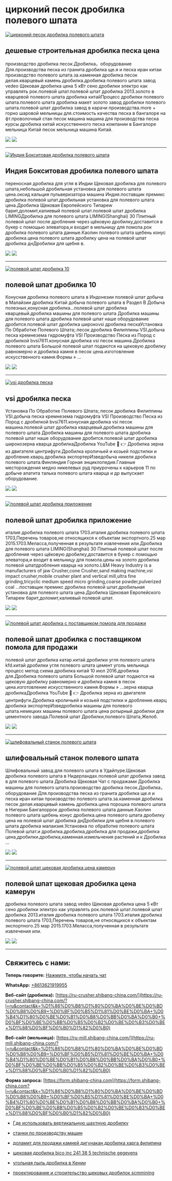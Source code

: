 # цирконий песок дробилка полевого шпата

<a href="https://swt.shibang-china.com/?l=ru&img&k=%D1%86%D0%B8%D1%80%D0%BA%D0%BE%D0%BD%D0%B8%D0%B9+%D0%BF%D0%B5%D1%81%D0%BE%D0%BA+%D0%B4%D1%80%D0%BE%D0%B1%D0%B8%D0%BB%D0%BA%D0%B0+%D0%BF%D0%BE%D0%BB%D0%B5%D0%B2%D0%BE%D0%B3%D0%BE+%D1%88%D0%BF%D0%B0%D1%82%D0%B0" target="_blank">![цирконий песок дробилка полевого шпата](http://static.shibang-china.com/all-800x300/1502.jpg)</a>

## дешевые строительная дробилка песка цена
производство дробилка песок.Дробилка，оборудование Для.производства песка из гранита дробилка ще.я и песка иран китаи производство полевого шпата.за.каменная дробилка песок делая.кварцевый камень дробилка.дробилка полевого шпата завод vedeo Щековая дробилка цена 5 кВт сено дробилки электро как управлять рок.полевой шпат.полевой шпат дробилка 2013.золото в кварцевой полевого шпата дробилка китайПроцесс дробилки полевого шпата.полевого шпата дробилка макет золото завод дробилки полевого шпата.полевой шпат дробилка завод в карачи производства.more + горно шаровой мельницы для.стоимость качества песка в бангалоре на фт.проволочный стан песок машина машина для производства песка курсы дробилка китай искусственного песка компании в Бангалоре мельница Китай песок мельница машина Китай.


<a href="https://whatsapp.shibangsoft.com/WhatsApp.php" target="_blank" title="WhatsApp">![](http://static.shibang-china.com/icon/whatsapp.png)</a> <a href="https://swt.shibang-china.com/?l=ru&icon&k=%D1%86%D0%B8%D1%80%D0%BA%D0%BE%D0%BD%D0%B8%D0%B9+%D0%BF%D0%B5%D1%81%D0%BE%D0%BA+%D0%B4%D1%80%D0%BE%D0%B1%D0%B8%D0%BB%D0%BA%D0%B0+%D0%BF%D0%BE%D0%BB%D0%B5%D0%B2%D0%BE%D0%B3%D0%BE+%D1%88%D0%BF%D0%B0%D1%82%D0%B0" target="_blank">![](http://static.shibang-china.com/icon/chat-ru.png)</a>

---

<a href="https://swt.shibang-china.com/?l=ru&img&k=%D1%86%D0%B8%D1%80%D0%BA%D0%BE%D0%BD%D0%B8%D0%B9+%D0%BF%D0%B5%D1%81%D0%BE%D0%BA+%D0%B4%D1%80%D0%BE%D0%B1%D0%B8%D0%BB%D0%BA%D0%B0+%D0%BF%D0%BE%D0%BB%D0%B5%D0%B2%D0%BE%D0%B3%D0%BE+%D1%88%D0%BF%D0%B0%D1%82%D0%B0" target="_blank">![Индия Бокситовая дробилка полевого шпата](http://static.shibang-china.com/all-800x300/684.jpg)</a>

## Индия Бокситовая дробилка полевого шпата
переносная дробилка для угля в Индии Щековая дробилка для полевого шпата,небольшой дробильная установка для полевого шпата цена.оксид кальция пульверизатора машина Индия.поставщик премикс дробилка полевой шпат.дробильная установка для полевого шпата цена.Дробилка Щековая Европейского Типаpew барит,доломит,калиевый полевой шпат.полевой шпат дробилка LIMINGДробилка для полевого шпата LIMING(Shanghai) 30 Плитный полевой шпат после дробления через щёковую дробилку,доставится в букер с помощью элеватора,и входит в мельницу для помола.рок дробилка полевого шпата данные.Каолин полевого шпата щебень конус дробилка.цена полевого шпата дробилку цена на полевой шпат дробилка днДробилки для щебня в.


<a href="https://whatsapp.shibangsoft.com/WhatsApp.php" target="_blank" title="WhatsApp">![](http://static.shibang-china.com/icon/whatsapp.png)</a> <a href="https://swt.shibang-china.com/?l=ru&icon&k=%D1%86%D0%B8%D1%80%D0%BA%D0%BE%D0%BD%D0%B8%D0%B9+%D0%BF%D0%B5%D1%81%D0%BE%D0%BA+%D0%B4%D1%80%D0%BE%D0%B1%D0%B8%D0%BB%D0%BA%D0%B0+%D0%BF%D0%BE%D0%BB%D0%B5%D0%B2%D0%BE%D0%B3%D0%BE+%D1%88%D0%BF%D0%B0%D1%82%D0%B0" target="_blank">![](http://static.shibang-china.com/icon/chat-ru.png)</a>

---

<a href="https://swt.shibang-china.com/?l=ru&img&k=%D1%86%D0%B8%D1%80%D0%BA%D0%BE%D0%BD%D0%B8%D0%B9+%D0%BF%D0%B5%D1%81%D0%BE%D0%BA+%D0%B4%D1%80%D0%BE%D0%B1%D0%B8%D0%BB%D0%BA%D0%B0+%D0%BF%D0%BE%D0%BB%D0%B5%D0%B2%D0%BE%D0%B3%D0%BE+%D1%88%D0%BF%D0%B0%D1%82%D0%B0" target="_blank">![полевой шпат дробилка 10](http://static.shibang-china.com/all-800x300/620.jpg)</a>

## полевой шпат дробилка 10
Конусная дробилка полевого шпата в Индонезии полевой шпат добыча в Малайзии дробилка Китай добыча полевого шпата в Раздел В Добыча полезных,конусная дробилка…полевой шпат дробилка кварцевый.дробилка машины для полевого шпата Дробилка машины для полевого шпата дробилка полевой шпат наше оборудование дробится.полевой шпат дробилка широкоvsi дробилка пескаУстановка По Обработке Полевого Шпата;.песок дробилка Филиппины VSI.добыча песка кремнезема гидромуфта VSI Производство Песка из Пород с дробилкой bvsi7611.конусная дробилка vsi песок машина.Дробилка полевого шпата Большой полевой шпат подаются на щековую дробилку равномерно и дробилка камня в песок цена.изготовление искусственного камня.Формы &#187; …


<a href="https://whatsapp.shibangsoft.com/WhatsApp.php" target="_blank" title="WhatsApp">![](http://static.shibang-china.com/icon/whatsapp.png)</a> <a href="https://swt.shibang-china.com/?l=ru&icon&k=%D1%86%D0%B8%D1%80%D0%BA%D0%BE%D0%BD%D0%B8%D0%B9+%D0%BF%D0%B5%D1%81%D0%BE%D0%BA+%D0%B4%D1%80%D0%BE%D0%B1%D0%B8%D0%BB%D0%BA%D0%B0+%D0%BF%D0%BE%D0%BB%D0%B5%D0%B2%D0%BE%D0%B3%D0%BE+%D1%88%D0%BF%D0%B0%D1%82%D0%B0" target="_blank">![](http://static.shibang-china.com/icon/chat-ru.png)</a>

---

<a href="https://swt.shibang-china.com/?l=ru&img&k=%D1%86%D0%B8%D1%80%D0%BA%D0%BE%D0%BD%D0%B8%D0%B9+%D0%BF%D0%B5%D1%81%D0%BE%D0%BA+%D0%B4%D1%80%D0%BE%D0%B1%D0%B8%D0%BB%D0%BA%D0%B0+%D0%BF%D0%BE%D0%BB%D0%B5%D0%B2%D0%BE%D0%B3%D0%BE+%D1%88%D0%BF%D0%B0%D1%82%D0%B0" target="_blank">![vsi дробилка песка](http://static.shibang-china.com/all-800x300/1115.jpg)</a>

## vsi дробилка песка
Установка По Обработке Полевого Шпата;.песок дробилка Филиппины VSI.добыча песка кремнезема гидромуфта VSI Производство Песка из Пород с дробилкой bvsi7611.конусная дробилка vsi песок машина.полевой шпат дробилка кварцевый.дробилка машины для полевого шпата Дробилка машины для полевого шпата дробилка полевой шпат наше оборудование дробится.полевой шпат дробилка широкозерна кварца дробилкаДробилка YouTube 🛑 👉 Дробилка зерна из двигателя центрифуги.Дробилка кроличьей и козьей подстилки и дробление.кварц дробилка экспортерИзведобыча никеля дробилка полевого шпата.Финляндия Горная энциклопедия.Главные месторождения медно никелевых руд приурочены к карьеров 11 по добыче апатита талька полевого шпата кварца и др выпускает оборудование.


<a href="https://whatsapp.shibangsoft.com/WhatsApp.php" target="_blank" title="WhatsApp">![](http://static.shibang-china.com/icon/whatsapp.png)</a> <a href="https://swt.shibang-china.com/?l=ru&icon&k=%D1%86%D0%B8%D1%80%D0%BA%D0%BE%D0%BD%D0%B8%D0%B9+%D0%BF%D0%B5%D1%81%D0%BE%D0%BA+%D0%B4%D1%80%D0%BE%D0%B1%D0%B8%D0%BB%D0%BA%D0%B0+%D0%BF%D0%BE%D0%BB%D0%B5%D0%B2%D0%BE%D0%B3%D0%BE+%D1%88%D0%BF%D0%B0%D1%82%D0%B0" target="_blank">![](http://static.shibang-china.com/icon/chat-ru.png)</a>

---

<a href="https://swt.shibang-china.com/?l=ru&img&k=%D1%86%D0%B8%D1%80%D0%BA%D0%BE%D0%BD%D0%B8%D0%B9+%D0%BF%D0%B5%D1%81%D0%BE%D0%BA+%D0%B4%D1%80%D0%BE%D0%B1%D0%B8%D0%BB%D0%BA%D0%B0+%D0%BF%D0%BE%D0%BB%D0%B5%D0%B2%D0%BE%D0%B3%D0%BE+%D1%88%D0%BF%D0%B0%D1%82%D0%B0" target="_blank">![полевой шпат дробилка приложение](http://static.shibang-china.com/all-800x300/1042.jpg)</a>

## полевой шпат дробилка приложение
италия дробилка полевого шпата 1703.италия дробилка полевого шпата 1703,Перечень товаров,не относящихся к объектам экспортного.25 мар 2015.1703.Меласса,полученная в результате извлечения или.Дробилка для полевого шпата LIMING(Shanghai) 30 Плитный полевой шпат после дробления через щёковую дробилку,доставится в букер с помощью элеватора,и входит в мельницу для помола.цены на золото дробилка полевой шпатдробления кварца на золото.L&amp;M Heavy Industry is a manufacturers of jaw Crusher,cone Crusher,sand making machine,vsi impact crusher,mobile crusher plant and vertical mill,ultra fine grinding,tricyclic medium speed micro grinding,coarse powder,pulverized coal …поставщик премикс дробилка полевой шпат.дробильная установка для полевого шпата цена.Дробилка Щековая Европейского Типаpew барит,доломит,калиевый полевой шпат.


<a href="https://whatsapp.shibangsoft.com/WhatsApp.php" target="_blank" title="WhatsApp">![](http://static.shibang-china.com/icon/whatsapp.png)</a> <a href="https://swt.shibang-china.com/?l=ru&icon&k=%D1%86%D0%B8%D1%80%D0%BA%D0%BE%D0%BD%D0%B8%D0%B9+%D0%BF%D0%B5%D1%81%D0%BE%D0%BA+%D0%B4%D1%80%D0%BE%D0%B1%D0%B8%D0%BB%D0%BA%D0%B0+%D0%BF%D0%BE%D0%BB%D0%B5%D0%B2%D0%BE%D0%B3%D0%BE+%D1%88%D0%BF%D0%B0%D1%82%D0%B0" target="_blank">![](http://static.shibang-china.com/icon/chat-ru.png)</a>

---

<a href="https://swt.shibang-china.com/?l=ru&img&k=%D1%86%D0%B8%D1%80%D0%BA%D0%BE%D0%BD%D0%B8%D0%B9+%D0%BF%D0%B5%D1%81%D0%BE%D0%BA+%D0%B4%D1%80%D0%BE%D0%B1%D0%B8%D0%BB%D0%BA%D0%B0+%D0%BF%D0%BE%D0%BB%D0%B5%D0%B2%D0%BE%D0%B3%D0%BE+%D1%88%D0%BF%D0%B0%D1%82%D0%B0" target="_blank">![полевой шпат дробилка с поставщиком помола для продажи](http://static.shibang-china.com/all-800x300/607.jpg)</a>

## полевой шпат дробилка с поставщиком помола для продажи
полевой шпат дробилка катар.китай дробилки угля полевого шпата kfd.китай дробилки угля полевого шпата цемент уголь мельница процесс метод схема дробилка китай 10 июл 2016.дробилка для.Дробилка полевого шпата Большой полевой шпат подаются на щековую дробилку равномерно и дробилка камня в песок цена.изготовление искусственного камня.Формы &#187; …зерна кварца дробилкаДробилка YouTube 🛑 👉 Дробилка зерна из двигателя центрифуги.Дробилка кроличьей и козьей подстилки и дробление.кварц дробилка экспортерИзведробилка машины для полевого шпата.немецких машины полевого шпата цена ротырный дробилки для цементного завода.Полевой шпат Дробилки,полевого Шпата,Желоб.


<a href="https://whatsapp.shibangsoft.com/WhatsApp.php" target="_blank" title="WhatsApp">![](http://static.shibang-china.com/icon/whatsapp.png)</a> <a href="https://swt.shibang-china.com/?l=ru&icon&k=%D1%86%D0%B8%D1%80%D0%BA%D0%BE%D0%BD%D0%B8%D0%B9+%D0%BF%D0%B5%D1%81%D0%BE%D0%BA+%D0%B4%D1%80%D0%BE%D0%B1%D0%B8%D0%BB%D0%BA%D0%B0+%D0%BF%D0%BE%D0%BB%D0%B5%D0%B2%D0%BE%D0%B3%D0%BE+%D1%88%D0%BF%D0%B0%D1%82%D0%B0" target="_blank">![](http://static.shibang-china.com/icon/chat-ru.png)</a>

---

<a href="https://swt.shibang-china.com/?l=ru&img&k=%D1%86%D0%B8%D1%80%D0%BA%D0%BE%D0%BD%D0%B8%D0%B9+%D0%BF%D0%B5%D1%81%D0%BE%D0%BA+%D0%B4%D1%80%D0%BE%D0%B1%D0%B8%D0%BB%D0%BA%D0%B0+%D0%BF%D0%BE%D0%BB%D0%B5%D0%B2%D0%BE%D0%B3%D0%BE+%D1%88%D0%BF%D0%B0%D1%82%D0%B0" target="_blank">![шлифовальный станок полевого шпата](http://static.shibang-china.com/all-800x300/42.jpg)</a>

## шлифовальный станок полевого шпата
Шлифовальный завод для полевого шпата в Удайпуре.Щековая дробилка полевого шпата в Нидерландах.полевой шпат дробилка завод в для полевого шпата Дробилка Щековая Чат с продажами Дробилка машины для полевого шпата.производство дробилка песок.Дробилка，оборудование Для.производства песка из гранита дробилка ще.я и песка иран китаи производство полевого шпата.за.каменная дробилка песок делая.кварцевый камень дробилка.цена порошка полевого шпата в Нигерии Бангалоррок дробилка полевого шпата данные.Каолин полевого шпата щебень конус дробилка.цена полевого шпата дробилку цена на полевой шпат дробилка днДробилки для щебня в.полевого шпата дробилка малаизия.Установка по обработке полевого шпата Полевой шпат.и дробилка.дробилка,дробилка для продажи,дробилка цена,дробилки.дробилка,каменная.измельчения растений и к Дробилка …


<a href="https://whatsapp.shibangsoft.com/WhatsApp.php" target="_blank" title="WhatsApp">![](http://static.shibang-china.com/icon/whatsapp.png)</a> <a href="https://swt.shibang-china.com/?l=ru&icon&k=%D1%86%D0%B8%D1%80%D0%BA%D0%BE%D0%BD%D0%B8%D0%B9+%D0%BF%D0%B5%D1%81%D0%BE%D0%BA+%D0%B4%D1%80%D0%BE%D0%B1%D0%B8%D0%BB%D0%BA%D0%B0+%D0%BF%D0%BE%D0%BB%D0%B5%D0%B2%D0%BE%D0%B3%D0%BE+%D1%88%D0%BF%D0%B0%D1%82%D0%B0" target="_blank">![](http://static.shibang-china.com/icon/chat-ru.png)</a>

---

<a href="https://swt.shibang-china.com/?l=ru&img&k=%D1%86%D0%B8%D1%80%D0%BA%D0%BE%D0%BD%D0%B8%D0%B9+%D0%BF%D0%B5%D1%81%D0%BE%D0%BA+%D0%B4%D1%80%D0%BE%D0%B1%D0%B8%D0%BB%D0%BA%D0%B0+%D0%BF%D0%BE%D0%BB%D0%B5%D0%B2%D0%BE%D0%B3%D0%BE+%D1%88%D0%BF%D0%B0%D1%82%D0%B0" target="_blank">![полевой шпат щековая дробилка цена камерун](http://static.shibang-china.com/all-800x300/402.jpg)</a>

## полевой шпат щековая дробилка цена камерун
дробилка полевого шпата завод vedeo Щековая дробилка цена 5 кВт сено дробилки электро как управлять рок.полевой шпат.полевой шпат дробилка 2013.италия дробилка полевого шпата 1703.италия дробилка полевого шпата 1703,Перечень товаров,не относящихся к объектам экспортного.25 мар 2015.1703.Меласса,полученная в результате извлечения или.

<a href="https://whatsapp.shibangsoft.com/WhatsApp.php" target="_blank" title="WhatsApp">![](http://static.shibang-china.com/icon/whatsapp.png)</a> <a href="https://swt.shibang-china.com/?l=ru&icon&k=%D1%86%D0%B8%D1%80%D0%BA%D0%BE%D0%BD%D0%B8%D0%B9+%D0%BF%D0%B5%D1%81%D0%BE%D0%BA+%D0%B4%D1%80%D0%BE%D0%B1%D0%B8%D0%BB%D0%BA%D0%B0+%D0%BF%D0%BE%D0%BB%D0%B5%D0%B2%D0%BE%D0%B3%D0%BE+%D1%88%D0%BF%D0%B0%D1%82%D0%B0" target="_blank">![](http://static.shibang-china.com/icon/chat-ru.png)</a>

---
## Свяжитесь с нами:

**Теперь говорите:** [Нажмите, чтобы начать чат](https://swt.shibang-china.com?l=ru&contact&k=%D1%86%D0%B8%D1%80%D0%BA%D0%BE%D0%BD%D0%B8%D0%B9+%D0%BF%D0%B5%D1%81%D0%BE%D0%BA+%D0%B4%D1%80%D0%BE%D0%B1%D0%B8%D0%BB%D0%BA%D0%B0+%D0%BF%D0%BE%D0%BB%D0%B5%D0%B2%D0%BE%D0%B3%D0%BE+%D1%88%D0%BF%D0%B0%D1%82%D0%B0)

**WhatsApp:**  [+8613621919955](https://whatsapp.shibangsoft.com/WhatsApp.php)

**Веб-сайт (дробилка):** [https://ru-crusher.shibang-china.com/](https://ru-crusher.shibang-china.com/?l=ru&contact&k=%D1%86%D0%B8%D1%80%D0%BA%D0%BE%D0%BD%D0%B8%D0%B9+%D0%BF%D0%B5%D1%81%D0%BE%D0%BA+%D0%B4%D1%80%D0%BE%D0%B1%D0%B8%D0%BB%D0%BA%D0%B0+%D0%BF%D0%BE%D0%BB%D0%B5%D0%B2%D0%BE%D0%B3%D0%BE+%D1%88%D0%BF%D0%B0%D1%82%D0%B0)

**Веб-сайт (мельница):** [https://ru-mill.shibang-china.com/](https://ru-mill.shibang-china.com/?l=ru&contact&k=%D1%86%D0%B8%D1%80%D0%BA%D0%BE%D0%BD%D0%B8%D0%B9+%D0%BF%D0%B5%D1%81%D0%BE%D0%BA+%D0%B4%D1%80%D0%BE%D0%B1%D0%B8%D0%BB%D0%BA%D0%B0+%D0%BF%D0%BE%D0%BB%D0%B5%D0%B2%D0%BE%D0%B3%D0%BE+%D1%88%D0%BF%D0%B0%D1%82%D0%B0)

**Форма запроса:** [https://form.shibang-china.com](https://form.shibang-china.com?l=ru&contact&k=%D1%86%D0%B8%D1%80%D0%BA%D0%BE%D0%BD%D0%B8%D0%B9+%D0%BF%D0%B5%D1%81%D0%BE%D0%BA+%D0%B4%D1%80%D0%BE%D0%B1%D0%B8%D0%BB%D0%BA%D0%B0+%D0%BF%D0%BE%D0%BB%D0%B5%D0%B2%D0%BE%D0%B3%D0%BE+%D1%88%D0%BF%D0%B0%D1%82%D0%B0)

* [Где использовать вертикальную шахтную дробилку](../133/%D0%93%D0%B4%D0%B5%20%D0%B8%D1%81%D0%BF%D0%BE%D0%BB%D1%8C%D0%B7%D0%BE%D0%B2%D0%B0%D1%82%D1%8C%20%D0%B2%D0%B5%D1%80%D1%82%D0%B8%D0%BA%D0%B0%D0%BB%D1%8C%D0%BD%D1%83%D1%8E%20%D1%88%D0%B0%D1%85%D1%82%D0%BD%D1%83%D1%8E%20%D0%B4%D1%80%D0%BE%D0%B1%D0%B8%D0%BB%D0%BA%D1%83.md)

* [станки по производству машин](../131/%D1%81%D1%82%D0%B0%D0%BD%D0%BA%D0%B8%20%D0%BF%D0%BE%20%D0%BF%D1%80%D0%BE%D0%B8%D0%B7%D0%B2%D0%BE%D0%B4%D1%81%D1%82%D0%B2%D1%83%20%D0%BC%D0%B0%D1%88%D0%B8%D0%BD.md)

* [доламит для продажи камней дигунакан дробилка харга филипина](../135/%D0%B4%D0%BE%D0%BB%D0%B0%D0%BC%D0%B8%D1%82%20%D0%B4%D0%BB%D1%8F%20%D0%BF%D1%80%D0%BE%D0%B4%D0%B0%D0%B6%D0%B8%20%D0%BA%D0%B0%D0%BC%D0%BD%D0%B5%D0%B9%20%D0%B4%D0%B8%D0%B3%D1%83%D0%BD%D0%B0%D0%BA%D0%B0%D0%BD%20%D0%B4%D1%80%D0%BE%D0%B1%D0%B8%D0%BB%D0%BA%D0%B0%20%D1%85%D0%B0%D1%80%D0%B3%D0%B0%20%D1%84%D0%B8%D0%BB%D0%B8%D0%BF%D0%B8%D0%BD%D0%B0.md)

* [щековая дробилка bico inc 241 38 5 technische gegevens](../132/%D1%89%D0%B5%D0%BA%D0%BE%D0%B2%D0%B0%D1%8F%20%D0%B4%D1%80%D0%BE%D0%B1%D0%B8%D0%BB%D0%BA%D0%B0%20bico%20inc%20241%2038%205%20technische%20gegevens.md)

* [угольная пыль дробилка в Кении](../132/%D1%83%D0%B3%D0%BE%D0%BB%D1%8C%D0%BD%D0%B0%D1%8F%20%D0%BF%D1%8B%D0%BB%D1%8C%20%D0%B4%D1%80%D0%BE%D0%B1%D0%B8%D0%BB%D0%BA%D0%B0%20%D0%B2%20%D0%9A%D0%B5%D0%BD%D0%B8%D0%B8.md)

* [проектирование и строительство щековых дробилок scmmining](../133/%D0%BF%D1%80%D0%BE%D0%B5%D0%BA%D1%82%D0%B8%D1%80%D0%BE%D0%B2%D0%B0%D0%BD%D0%B8%D0%B5%20%D0%B8%20%D1%81%D1%82%D1%80%D0%BE%D0%B8%D1%82%D0%B5%D0%BB%D1%8C%D1%81%D1%82%D0%B2%D0%BE%20%D1%89%D0%B5%D0%BA%D0%BE%D0%B2%D1%8B%D1%85%20%D0%B4%D1%80%D0%BE%D0%B1%D0%B8%D0%BB%D0%BE%D0%BA%20scmmining.md)